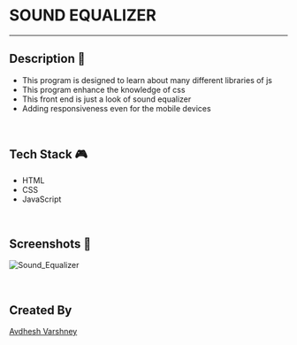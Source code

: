 # **SOUND EQUALIZER**
---


## **Description 📃** 
- This program is designed to learn about many different libraries of js
- This program enhance the knowledge of css
- This front end is just a look of sound equalizer
- Adding responsiveness even for the mobile devices

<br>


## **Tech Stack 🎮**
- HTML
- CSS
- JavaScript

<br>


## **Screenshots 📸**

![Sound_Equalizer](https://github.com/Vikash-8090-Yadav/Future.WebNet/assets/114330097/0130384f-e7e3-4444-b74c-d6445dd952d6)

<br>


## **Created By**

[Avdhesh Varshney](https://github.com/Avdhesh-Varshney)

